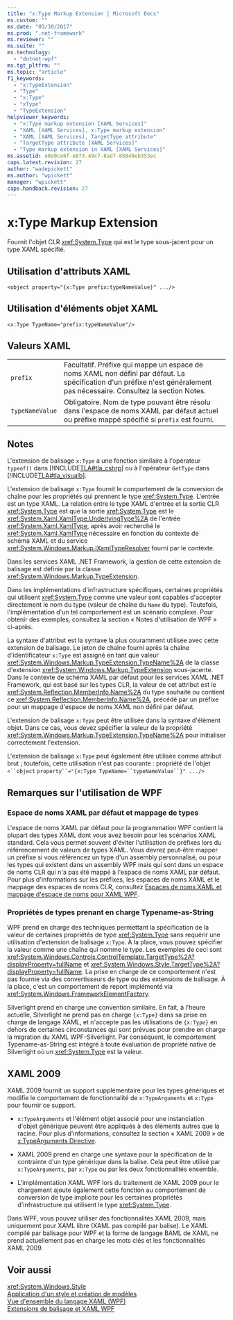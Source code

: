 ```yaml
---
title: "x:Type Markup Extension | Microsoft Docs"
ms.custom: ""
ms.date: "03/30/2017"
ms.prod: ".net-framework"
ms.reviewer: ""
ms.suite: ""
ms.technology: 
  - "dotnet-wpf"
ms.tgt_pltfrm: ""
ms.topic: "article"
f1_keywords: 
  - "x:TypeExtension"
  - "Type"
  - "x:Type"
  - "xType"
  - "TypeExtension"
helpviewer_keywords: 
  - "x:Type markup extension [XAML Services]"
  - "XAML [XAML Services], x:Type markup extension"
  - "XAML [XAML Services], TargetType attribute"
  - "TargetType attribute [XAML Services]"
  - "Type markup extension in XAML [XAML Services]"
ms.assetid: e0e0ce6f-e873-49c7-8ad7-8b840eb353ec
caps.latest.revision: 27
author: "wadepickett"
ms.author: "wpickett"
manager: "wpickett"
caps.handback.revision: 27
---
```

# x:Type Markup Extension
Fournit l'objet CLR <xref:System.Type> qui est le type sous\-jacent pour un type XAML spécifié.  
  
## Utilisation d'attributs XAML  
  
```  
<object property="{x:Type prefix:typeNameValue}" .../>  
```  
  
## Utilisation d'éléments objet XAML  
  
```  
<x:Type TypeName="prefix:typeNameValue"/>  
```  
  
## Valeurs XAML  
  
|||  
|-|-|  
|`prefix`|Facultatif.  Préfixe qui mappe un espace de noms XAML non défini par défaut.  La spécification d'un préfixe n'est généralement pas nécessaire.  Consultez la section Notes.|  
|`typeNameValue`|Obligatoire.  Nom de type pouvant être résolu dans l'espace de noms XAML par défaut actuel ou préfixe mappé spécifié si `prefix` est fourni.|  
  
## Notes  
 L'extension de balisage `x:Type` a une fonction similaire à l'opérateur `typeof()` dans [!INCLUDE[TLA#tla_cshrp](../../../includes/tlasharptla-cshrp-md.md)] ou à l'opérateur `GetType` dans [!INCLUDE[TLA#tla_visualb](../../../includes/tlasharptla-visualb-md.md)].  
  
 L'extension de balisage `x:Type` fournit le comportement de la conversion de chaîne pour les propriétés qui prennent le type <xref:System.Type>.  L'entrée est un type XAML.  La relation entre le type XAML d'entrée et la sortie CLR <xref:System.Type> est que la sortie <xref:System.Type> est le <xref:System.Xaml.XamlType.UnderlyingType%2A> de l'entrée <xref:System.Xaml.XamlType>, après avoir recherché le <xref:System.Xaml.XamlType> nécessaire en fonction du contexte de schéma XAML et du service <xref:System.Windows.Markup.IXamlTypeResolver> fourni par le contexte.  
  
 Dans les services XAML .NET Framework, la gestion de cette extension de balisage est définie par la classe <xref:System.Windows.Markup.TypeExtension>.  
  
 Dans les implémentations d'infrastructure spécifiques, certaines propriétés qui utilisent <xref:System.Type> comme une valeur sont capables d'accepter directement le nom du type \(valeur de chaîne du `Name` du type\).  Toutefois, l'implémentation d'un tel comportement est un scénario complexe.  Pour obtenir des exemples, consultez la section « Notes d'utilisation de WPF » ci\-après.  
  
 La syntaxe d'attribut est la syntaxe la plus couramment utilisée avec cette extension de balisage.  Le jeton de chaîne fourni après la chaîne d'identificateur `x:Type` est assigné en tant que valeur <xref:System.Windows.Markup.TypeExtension.TypeName%2A> de la classe d'extension <xref:System.Windows.Markup.TypeExtension> sous\-jacente.  Dans le contexte de schéma XAML par défaut pour les services XAML .NET Framework, qui est basé sur les types CLR, la valeur de cet attribut est le <xref:System.Reflection.MemberInfo.Name%2A> du type souhaité ou contient ce <xref:System.Reflection.MemberInfo.Name%2A>, précédé par un préfixe pour un mappage d'espace de noms XAML non défini par défaut.  
  
 L'extension de balisage `x:Type` peut être utilisée dans la syntaxe d'élément objet.  Dans ce cas, vous devez spécifier la valeur de la propriété <xref:System.Windows.Markup.TypeExtension.TypeName%2A> pour initialiser correctement l'extension.  
  
 L'extension de balisage `x:Type` peut également être utilisée comme attribut brut ; toutefois, cette utilisation n'est pas courante : propriété de l'objet `<``object` `property``="{x:Type TypeName=``typeNameValue``}" .../>`  
  
## Remarques sur l'utilisation de WPF  
  
### Espace de noms XAML par défaut et mappage de types  
 L'espace de noms XAML par défaut pour la programmation WPF contient la plupart des types XAML dont vous avez besoin pour les scénarios XAML standard. Cela vous permet souvent d'éviter l'utilisation de préfixes lors du référencement de valeurs de types XAML.  Vous devrez peut\-être mapper un préfixe si vous référencez un type d'un assembly personnalisé, ou pour les types qui existent dans un assembly WPF mais qui sont dans un espace de noms CLR qui n'a pas été mappé à l'espace de noms XAML par défaut.  Pour plus d'informations sur les préfixes, les espaces de noms XAML et le mappage des espaces de noms CLR, consultez [Espaces de noms XAML et mappage d'espace de noms pour XAML WPF](../../../ocs/framework/wpf/advanced/xaml-namespaces-and-namespace-mapping-for-wpf-xaml.md).  
  
### Propriétés de types prenant en charge Typename\-as\-String  
 WPF prend en charge des techniques permettant la spécification de la valeur de certaines propriétés de type <xref:System.Type> sans requérir une utilisation d'extension de balisage `x:Type`.  À la place, vous pouvez spécifier la valeur comme une chaîne qui nomme le type.  Les exemples de ceci sont <xref:System.Windows.Controls.ControlTemplate.TargetType%2A?displayProperty=fullName> et <xref:System.Windows.Style.TargetType%2A?displayProperty=fullName>.  La prise en charge de ce comportement n'est pas fournie via des convertisseurs de type ou des extensions de balisage.  À la place, c'est un comportement de report implémenté via <xref:System.Windows.FrameworkElementFactory>.  
  
 Silverlight prend en charge une convention similaire.  En fait, à l'heure actuelle, Silverlight ne prend pas en charge `{x:Type}` dans sa prise en charge de langage XAML, et n'accepte pas les utilisations de `{x:Type}` en dehors de certaines circonstances qui sont prévues pour prendre en charge la migration du XAML WPF\-Silverlight.  Par conséquent, le comportement Typename\-as\-String est intégré à toute évaluation de propriété native de Silverlight où un <xref:System.Type> est la valeur.  
  
## XAML 2009  
 XAML 2009 fournit un support supplémentaire pour les types génériques et modifie le comportement de fonctionnalité de `x:TypeArguments` et `x:Type` pour fournir ce support.  
  
-   `x:TypeArguments` et l'élément objet associé pour une instanciation d'objet générique peuvent être appliqués à des éléments autres que la racine.  Pour plus d'informations, consultez la section « XAML 2009 » de [x:TypeArguments Directive](../../../docs/framework/xaml-services/x-typearguments-directive.md).  
  
-   XAML 2009 prend en charge une syntaxe pour la spécification de la contrainte d'un type générique dans la balise.  Cela peut être utilisé par `x:TypeArguments`, par `x:Type` ou par les deux fonctionnalités ensemble.  
  
-   L'implémentation XAML WPF lors du traitement de XAML 2009 pour le chargement ajoute également cette fonction au comportement de conversion de type implicite pour les certaines propriétés d'infrastructure qui utilisent le type <xref:System.Type>.  
  
 Dans WPF, vous pouvez utiliser des fonctionnalités XAML 2009, mais uniquement pour XAML libre \(XAML pas compilé par balise\).  Le XAML compilé par balisage pour WPF et la forme de langage BAML de XAML ne prend actuellement pas en charge les mots clés et les fonctionnalités XAML 2009.  
  
## Voir aussi  
 <xref:System.Windows.Style>   
 [Application d'un style et création de modèles](../../../ocs/framework/wpf/controls/styling-and-templating.md)   
 [Vue d'ensemble du langage XAML \(WPF\)](../../../ocs/framework/wpf/advanced/xaml-overview-wpf.md)   
 [Extensions de balisage et XAML WPF](../../../ocs/framework/wpf/advanced/markup-extensions-and-wpf-xaml.md)